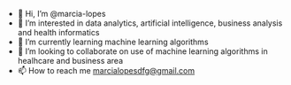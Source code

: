- 👋 Hi, I’m @marcia-lopes
- 👀 I’m interested in data analytics, artificial intelligence, business analysis and health informatics
- 🌱 I’m currently learning machine learning algorithms
- 💞️ I’m looking to collaborate on use of machine learning algorithms in healhcare and business area
- 📫 How to reach me marcialopesdfg@gmail.com

<!---
marcia-lopes/marcia-lopes is a ✨ special ✨ repository because its `README.md` (this file) appears on your GitHub profile.
You can click the Preview link to take a look at your changes.
--->
